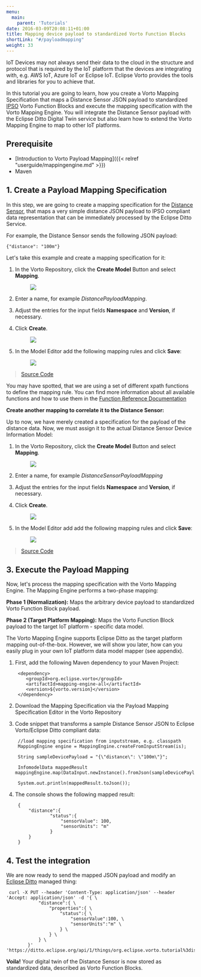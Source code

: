```yaml
---
menu:
  main:
    parent: 'Tutorials'
date: 2016-03-09T20:08:11+01:00
title: Mapping device payload to standardized Vorto Function Blocks 
shortLink: "#/payloadmapping"
weight: 33
---
```


IoT Devices may not always send their data to the cloud in the structure and protocol that is required by the IoT platform that the devices are integrating with, e.g. AWS IoT, Azure IoT or Eclipse IoT. Eclipse Vorto provides the tools and libraries for you to achieve that.

In this tutorial you are going to learn, how you create a Vorto Mapping Specification that maps a Distance Sensor JSON payload to standardized [IPSO](https://github.com/IPSO-Alliance/pub) Vorto Function Blocks and execute the mapping specification with the Vorto Mapping Engine. You will integrate the Distance Sensor payload with the Eclipse Ditto Digital Twin service but also learn how to extend the Vorto Mapping Engine to map to other IoT platforms.  

<!--more-->

## Prerequisite

* [Introduction to Vorto Payload Mapping]({{< relref "userguide/mappingengine.md" >}})
* Maven

## 1. Create a Payload Mapping Specification

In this step, we are going to create a mapping specification for the [Distance Sensor](http://vorto.eclipse.org/#/details/org.eclipse.vorto.tutorial/DistanceSensor/1.0.0), that maps a very simple distance JSON payload to IPSO compliant data representation that can be immediately processed by the Eclipse Ditto Service.

For example, the Distance Sensor sends the following JSON payload:
	
	{"distance": "100m"} 

Let's take this example and create a mapping specification for it:

1. In the Vorto Repository, click the **Create Model** Button and select **Mapping**.
	<figure class="screenshot">
	<img src="/images/tutorials/getting_started/create_function_block_designer_btn.png">
	</figure> 
2. Enter a name, for example _DistancePayloadMapping_.
3. Adjust the entries for the input fields **Namespace** and **Version**, if necessary.
4. Click **Create**.
	<figure class="screenshot">
  	<img src="/images/tutorials/payload_mapping/create_mapping_payloadDistanceMapping.png">
	</figure>
5. In the Model Editor add the following mapping rules and click **Save**:

	<figure class="screenshot">
	<img src="/images/tutorials/payload_mapping/edit_mapping.png"> 	
	</figure>
> <a target="_blank" href="http://vorto.eclipse.org/#/details/org.eclipse.vorto.tutorial.mapping/DistancePayloadMapping/1.0.0">Source Code</a>



You may have spotted, that we are using a set of different xpath functions to define the mapping rule. You can find more information about all available functions and how to use them in the [Function Reference Documentation](https://github.com/eclipse/vorto/blob/0.10.0.M4/mapping-engine/docs/built_in_converters.md)

**Create another mapping to correlate it to the Distance Sensor:**

Up to now, we have merely created a specification for the payload of the distance data. Now, we must assign it to the actual Distance Sensor Device Information Model:

1. In the Vorto Repository, click the **Create Model** Button and select **Mapping**.
	<figure class="screenshot">
	<img src="/images/tutorials/getting_started/create_function_block_designer_btn.png">
	</figure> 
2. Enter a name, for example _DistanceSensorPayloadMapping_
3. Adjust the entries for the input fields **Namespace** and **Version**, if necessary.
4. Click **Create**.
	<figure class="screenshot">
  	<img src="/images/tutorials/payload_mapping/create_mapping_payloadDistanceSensorMapping.png">
	</figure>
6. In the Model Editor add add the following mapping rules and click **Save**:

	<figure class="screenshot">
  	<img src="/images/tutorials/payload_mapping/edit_mapping_Sensor.png">
	</figure>
> <a target="_blank" href="http://vorto.eclipse.org/#/details/org.eclipse.vorto.tutorial.mapping/DistanceSensorPayloadMapping/1.0.0">Source Code</a>

## 3. Execute the Payload Mapping 

Now, let's process the mapping specification with the Vorto Mapping Engine. The Mapping Engine performs a two-phase mapping:

**Phase 1 (Normalization):** Maps the arbitrary device payload to standardized Vorto Function Block payload.

**Phase 2 (Target Platform Mapping):** Maps the Vorto Function Block payload to the target IoT platform - specific data model. 

The Vorto Mapping Engine supports Eclipse Ditto as the target platform mapping out-of-the-box. However, we will show you later, how can you easily plug in your own IoT platform data model mapper (see appendix).

1. First, add the following Maven dependency to your Maven Project:

		<dependency>
		   <groupId>org.eclipse.vorto</groupId>
		   <artifactId>mapping-engine-all</artifactId>
		   <version>${vorto.version}</version>
		</dependency>

2. Download the Mapping Specification via the Payload Mapping Specification Editor in the Vorto Repository


3. Code snippet that transforms a sample Distance Sensor JSON to Eclipse Vorto/Eclipse Ditto compliant data:

		//load mapping specification from inputstream, e.g. classpath
		MappingEngine engine = MappingEngine.createFromInputStream(is);

		String sampleDevicePayload = "{\"distance\": \"100m\"}";

		InfomodelData mappedResult mappingEngine.map(DataInput.newInstance().fromJson(sampleDevicePayload));
		
		System.out.println(mappedResult.toJson());

3. The console shows the following mapped result:

		{
			"distance":{
					"status":{
						"sensorValue": 100,
						"sensorUnits": "m"
					}
			}
		}
	
## 4. Test the integration

We are now ready to send the mapped JSON payload and modify an [Eclipse Ditto](https://ditto.eclipse.org/) managed thing:

	 curl -X PUT --header 'Content-Type: application/json' --header 'Accept: application/json' -d '{ \ 
	 			"distance":{ \
	 				"properties":{ \ 
	 					"status":{ \ 
	 						"sensorValue":100, \ 
	 						"sensorUnits":"m" \ 
	 					} \ 
	 				} \ 
	 			} \ 
	 		}' 'https://ditto.eclipse.org/api/1/things/org.eclipse.vorto.tutorial%3distancesensor/features'


**Voila!** Your digital twin of the Distance Sensor is now stored as standardized data, described as Vorto Function Blocks. 
		
